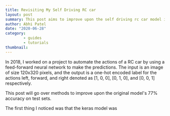 ```yaml
---
title: Revisiting My Self Driving RC car
layout: post
summary: This post aims to improve upon the self driving rc car model in Keras.
author: Abhi Patel
date: "2020-06-28"
category:
        - guides
        - tutorials
thumbnail:
---
```


In 2018, I worked on a project to automate the actions of a RC car by using a feed-forward neural network to make the predictions. The input is an image of size 120x320 pixels, and the output is a one-hot encoded label for the actions left, forward, and right denoted as [1, 0, 0], [0, 1, 0], and [0, 0, 1] respectively.

This post will go over methods to improve upon the original model's 77% accuracy on test sets.

The first thing I noticed was that the keras model was 
